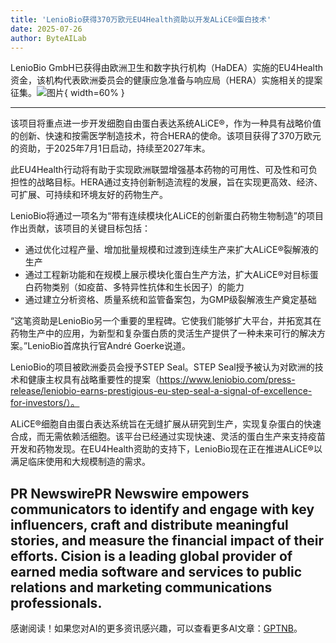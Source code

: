 ```yaml
---
title: 'LenioBio获得370万欧元EU4Health资助以开发ALiCE®蛋白技术'
date: 2025-07-26
author: ByteAILab
---
```


LenioBio GmbH已获得由欧洲卫生和数字执行机构（HaDEA）实施的EU4Health资金，该机构代表欧洲委员会的健康应急准备与响应局（HERA）实施相关的提案征集。![图片](https://ai-techpark.com/wp-content/uploads/LenioBio.jpg){ width=60% }

---
该项目将重点进一步开发细胞自由蛋白表达系统ALiCE®，作为一种具有战略价值的创新、快速和按需医学制造技术，符合HERA的使命。该项目获得了370万欧元的资助，于2025年7月1日启动，持续至2027年末。

此EU4Health行动将有助于实现欧洲联盟增强基本药物的可用性、可及性和可负担性的战略目标。HERA通过支持创新制造流程的发展，旨在实现更高效、经济、可扩展、可持续和环境友好的药物生产。

LenioBio将通过一项名为“带有连续模块化ALiCE的创新蛋白药物生物制造”的项目作出贡献，该项目的关键目标包括：

- 通过优化过程产量、增加批量规模和过渡到连续生产来扩大ALiCE®裂解液的生产
- 通过工程新功能和在规模上展示模块化蛋白生产方法，扩大ALiCE®对目标蛋白药物类别（如疫苗、多特异性抗体和生长因子）的能力
- 通过建立分析资格、质量系统和监管备案包，为GMP级裂解液生产奠定基础

“这笔资助是LenioBio另一个重要的里程碑。它使我们能够扩大平台，并拓宽其在药物生产中的应用，为新型和复杂蛋白质的灵活生产提供了一种未来可行的解决方案。”LenioBio首席执行官André Goerke说道。

LenioBio的项目被欧洲委员会授予STEP Seal。STEP Seal授予被认为对欧洲的技术和健康主权具有战略重要性的提案（https://www.leniobio.com/press-release/leniobio-earns-prestigious-eu-step-seal-a-signal-of-excellence-for-investors/）。

ALiCE®细胞自由蛋白表达系统旨在无缝扩展从研究到生产，实现复杂蛋白的快速合成，而无需依赖活细胞。该平台已经通过实现快速、灵活的蛋白生产来支持疫苗开发和药物发现。在EU4Health资助的支持下，LenioBio现在正在推进ALiCE®以满足临床使用和大规模制造的需求。

PR NewswirePR Newswire empowers communicators to identify and engage with key influencers, craft and distribute meaningful stories, and measure the financial impact of their efforts. Cision is a leading global provider of earned media software and services to public relations and marketing communications professionals.
---
感谢阅读！如果您对AI的更多资讯感兴趣，可以查看更多AI文章：[GPTNB](https://gptnb.com)。